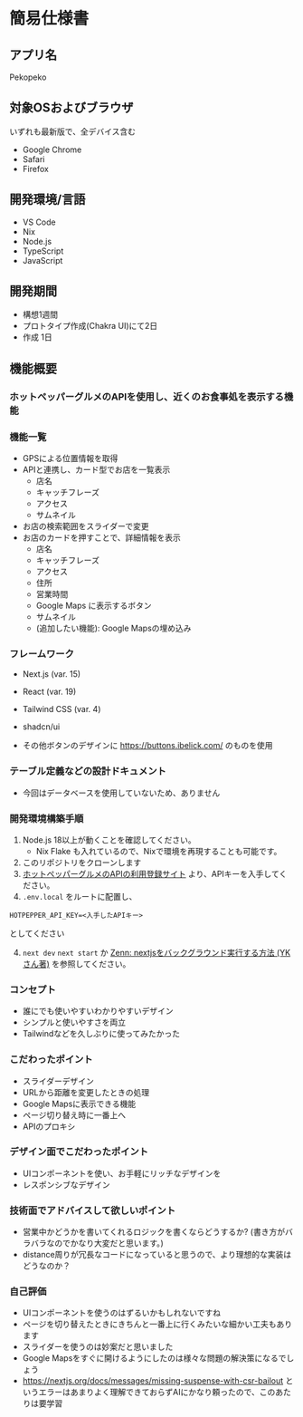 # 簡易仕様書
## アプリ名
Pekopeko

## 対象OSおよびブラウザ
いずれも最新版で、全デバイス含む
- Google Chrome
- Safari
- Firefox

## 開発環境/言語
- VS Code
- Nix
- Node.js
- TypeScript
- JavaScript


## 開発期間
- 構想1週間
- プロトタイプ作成(Chakra UI)にて2日
- 作成 1日

## 機能概要
### ホットペッパーグルメのAPIを使用し、近くのお食事処を表示する機能
### 機能一覧
- GPSによる位置情報を取得
- APIと連携し、カード型でお店を一覧表示
    - 店名
    - キャッチフレーズ
    - アクセス
    - サムネイル
- お店の検索範囲をスライダーで変更
- お店のカードを押すことで、詳細情報を表示
    - 店名
    - キャッチフレーズ
    - アクセス
    - 住所
    - 営業時間
    - Google Maps に表示するボタン
    - サムネイル
    - (追加したい機能): Google Mapsの埋め込み


 ### フレームワーク
- Next.js (var. 15)
- React (var. 19)
- Tailwind CSS (var. 4)
- shadcn/ui

- その他ボタンのデザインに https://buttons.ibelick.com/ のものを使用

### テーブル定義などの設計ドキュメント
- 今回はデータベースを使用していないため、ありません


### 開発環境構築手順
1. Node.js 18以上が動くことを確認してください。
    - Nix Flake も入れているので、Nixで環境を再現することも可能です。
2. このリポジトリをクローンします
3. [ホットペッパーグルメのAPIの利用登録サイト](https://webservice.recruit.co.jp/register) より、APIキーを入手してください。
3. `.env.local` をルートに配置し、
```
HOTPEPPER_API_KEY=<入手したAPIキー>
```
としてください

4. `next dev` `next start` か [Zenn: nextjsをバックグラウンド実行する方法 (YKさん著)](https://zenn.dev/efficientyk/articles/fc78d8466add3a) を参照してください。

### コンセプト
- 誰にでも使いやすいわかりやすいデザイン
- シンプルと使いやすさを両立
- Tailwindなどを久しぶりに使ってみたかった

### こだわったポイント
- スライダーデザイン
- URLから距離を変更したときの処理
- Google Mapsに表示できる機能
- ページ切り替え時に一番上へ
- APIのプロキシ

### デザイン面でこだわったポイント
- UIコンポーネントを使い、お手軽にリッチなデザインを
- レスポンシブなデザイン


### 技術面でアドバイスして欲しいポイント
- 営業中かどうかを書いてくれるロジックを書くならどうするか? (書き方がバラバラなのでかなり大変だと思います。)
- distance周りが冗長なコードになっていると思うので、より理想的な実装はどうなのか？

### 自己評価
- UIコンポーネントを使うのはずるいかもしれないですね
- ページを切り替えたときにきちんと一番上に行くみたいな細かい工夫もあります
- スライダーを使うのは妙案だと思いました
- Google Mapsをすぐに開けるようにしたのは様々な問題の解決策になるでしょう
- https://nextjs.org/docs/messages/missing-suspense-with-csr-bailout というエラーはあまりよく理解できておらずAIにかなり頼ったので、このあたりは要学習

